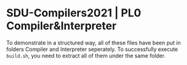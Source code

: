 # SDU-Compilers2021 | PL0 Compiler&Interpreter
To demonstrate in a structured way, all of these files have been put in folders Compiler and Interpreter seperately.
To successfully execute `build.sh`, you need to extract all of them under the same folder.